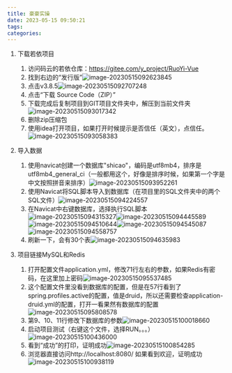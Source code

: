 ```yaml
---
title: 豪豪实操
date: 2023-05-15 09:50:21
tags:
categories:
---
```


1. 下载若依项目
   1. 访问码云的若依仓库：https://gitee.com/y_project/RuoYi-Vue
   2. 找到右边的“发行版”![image-20230515092623845](https://anmeng.i234.me:10000/typora/macbookpro2015core/2023/05/15/image-20230515092623845_repeat_1684113986477__922666.png)
   3. 点击v3.8.5![image-20230515092707248](https://anmeng.i234.me:10000/typora/macbookpro2015core/2023/05/15/image-20230515092707248_repeat_1684114028827__605359.png)
   4. 点击“下载 Source Code（ZIP）”
   5. 下载完成后复制项目到GIT项目文件夹中，解压到当前文件夹![image-20230515093017342](https://anmeng.i234.me:10000/typora/macbookpro2015core/2023/05/15/image-20230515093017342_repeat_1684114219095__871852.png)
   6. 删除zip压缩包
   7. 使用idea打开项目，如果打开时候提示是否信任（英文），点信任。![image-20230515093058383](https://anmeng.i234.me:10000/typora/macbookpro2015core/2023/05/15/image-20230515093058383_repeat_1684114260460__615443_repeat_1684115462674__891106.png)

2. 导入数据
   1. 使用navicat创建一个数据库"shicao"，编码是utf8mb4，排序是utf8mb4_general_ci（一般都用这个，好像是排序时候，如果第一个字是中文按照拼音来排序）![image-20230515093952261](https://anmeng.i234.me:10000/typora/macbookpro2015core/2023/05/15/image-20230515093952261_repeat_1684114794385__056455_repeat_1684115463031__202965.png)
   2. 使用Navicat将SQL脚本导入到数据库（在项目里的SQL文件夹中的两个SQL文件）![image-20230515094224557](https://anmeng.i234.me:10000/typora/macbookpro2015core/2023/05/15/image-20230515094224557_repeat_1684115536387__269965_repeat_1684115550400__170638.png)
   3. 在Navicat中右键数据库，选择执行SQL脚本![image-20230515094315327](https://anmeng.i234.me:10000/typora/macbookpro2015core/2023/05/15/image-20230515094315327_repeat_1684114997004__624283_repeat_1684115462829__637926.png)![image-20230515094445589](https://anmeng.i234.me:10000/typora/macbookpro2015core/2023/05/15/image-20230515094445589_repeat_1684115088586__261533_repeat_1684115463038__580587.png)![image-20230515094510644](https://anmeng.i234.me:10000/typora/macbookpro2015core/2023/05/15/image-20230515094510644_repeat_1684115232335__273977_repeat_1684115462674__518003.png)![image-20230515094545087](https://anmeng.i234.me:10000/typora/macbookpro2015core/2023/05/15/image-20230515094545087_repeat_1684115146150__444946_repeat_1684115462857__390698.png)![image-20230515094558757](https://anmeng.i234.me:10000/typora/macbookpro2015core/2023/05/15/image-20230515094558757_repeat_1684115160235__418743_repeat_1684115462786__787865.png)
   4. 刷新一下，会有30个表![image-20230515094635983](https://anmeng.i234.me:10000/typora/macbookpro2015core/2023/05/15/image-20230515094635983_repeat_1684115198014__683777_repeat_1684115463020__606501.png) 

3. 项目链接MySQL和Redis
   1. 打开配置文件application.yml，修改71行左右的参数，如果Redis有密码，在这里加上密码![image-20230515095537485](https://anmeng.i234.me:10000/typora/macbookpro2015core/2023/05/15/image-20230515095537485_repeat_1684115790738__148863.png)
   2. 这个配置文件里没看到数据库的配置，但是在57行看到了spring.profiles.active的配置，值是druid，所以还需要检查application-druid.yml的配置，打开一看果然有数据库的配置![image-20230515095808578](https://anmeng.i234.me:10000/typora/macbookpro2015core/2023/05/15/image-20230515095808578_repeat_1684115891187__495639.png)
   3. 第9、10、11行修改下数据库的参数![image-20230515100018660](https://anmeng.i234.me:10000/typora/macbookpro2015core/2023/05/15/image-20230515100018660_repeat_1684116024319__823407.png)
   4. 启动项目测试（右键这个文件，选择RUN。。。）![image-20230515100436000](https://anmeng.i234.me:10000/typora/macbookpro2015core/2023/05/15/image-20230515100436000_repeat_1684116285856__023723.png)
   5. 看到“成功”的打印，证明成功![image-20230515100854285](https://anmeng.i234.me:10000/typora/macbookpro2015core/2023/05/15/image-20230515100854285_repeat_1684116567212__624079.png)
   6. 浏览器直接访问http://localhost:8080/ 如果看到欢迎，证明成功![image-20230515100938119](https://anmeng.i234.me:10000/typora/macbookpro2015core/2023/05/15/image-20230515100938119_repeat_1684116579292__056567.png)











